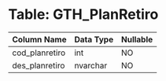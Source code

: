 # Table: GTH_PlanRetiro

| Column Name | Data Type | Nullable |
|-------------|-----------|----------|
| cod_planretiro | int | NO |
| des_planretiro | nvarchar | NO |
